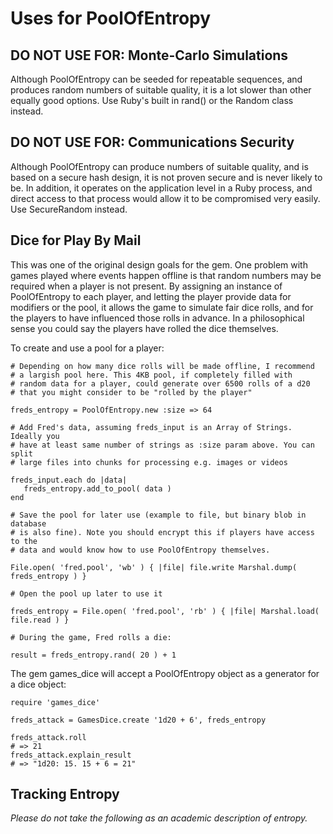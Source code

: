 # Uses for PoolOfEntropy

## DO NOT USE FOR: Monte-Carlo Simulations

Although PoolOfEntropy can be seeded for repeatable sequences, and produces random numbers of
suitable quality, it is a lot slower than other equally good options. Use Ruby's built in
rand() or the Random class instead.

## DO NOT USE FOR: Communications Security

Although PoolOfEntropy can produce numbers of suitable quality, and is based
on a secure hash design, it is not proven secure and is never likely to be. In
addition, it operates on the application level in a Ruby process, and direct access
to that process would allow it to be compromised very easily. Use SecureRandom
instead.

## Dice for Play By Mail

This was one of the original design goals for the gem. One problem with games
played where events happen offline is that random numbers may be required when
a player is not present. By assigning an instance of PoolOfEntropy to each
player, and letting the player provide data for modifiers or the pool, it
allows the game to simulate fair dice rolls, and for the players to have influenced
those rolls in advance. In a philosophical sense you could say the players
have rolled the dice themselves.

To create and use a pool for a player:

    # Depending on how many dice rolls will be made offline, I recommend
    # a largish pool here. This 4KB pool, if completely filled with
    # random data for a player, could generate over 6500 rolls of a d20
    # that you might consider to be "rolled by the player"

    freds_entropy = PoolOfEntropy.new :size => 64

    # Add Fred's data, assuming freds_input is an Array of Strings. Ideally you
    # have at least same number of strings as :size param above. You can split
    # large files into chunks for processing e.g. images or videos

    freds_input.each do |data|
       freds_entropy.add_to_pool( data )
    end

    # Save the pool for later use (example to file, but binary blob in database
    # is also fine). Note you should encrypt this if players have access to the
    # data and would know how to use PoolOfEntropy themselves.

    File.open( 'fred.pool', 'wb' ) { |file| file.write Marshal.dump( freds_entropy ) }

    # Open the pool up later to use it

    freds_entropy = File.open( 'fred.pool', 'rb' ) { |file| Marshal.load( file.read ) }

    # During the game, Fred rolls a die:

    result = freds_entropy.rand( 20 ) + 1

The gem games_dice will accept a PoolOfEntropy object as a generator for a dice object:

    require 'games_dice'

    freds_attack = GamesDice.create '1d20 + 6', freds_entropy

    freds_attack.roll
    # => 21
    freds_attack.explain_result
    # => "1d20: 15. 15 + 6 = 21"

## Tracking Entropy

*Please do not take the following as an academic description of entropy.*
